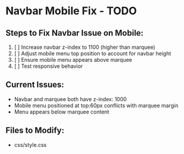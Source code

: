 # Navbar Mobile Fix - TODO

## Steps to Fix Navbar Issue on Mobile:

1. [ ] Increase navbar z-index to 1100 (higher than marquee)
2. [ ] Adjust mobile menu top position to account for navbar height
3. [ ] Ensure mobile menu appears above marquee
4. [ ] Test responsive behavior

## Current Issues:
- Navbar and marquee both have z-index: 1000
- Mobile menu positioned at top:60px conflicts with marquee margin
- Menu appears below marquee content

## Files to Modify:
- css/style.css

